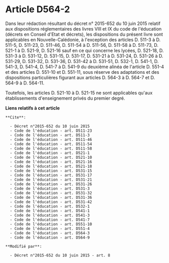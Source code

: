 # Article D564-2

Dans leur rédaction résultant du décret n° 2015-652 du 10 juin 2015 relatif aux dispositions réglementaires des livres VIII
et IX du code de l'éducation (décrets en Conseil d'Etat et décrets), les dispositions du présent livre sont applicables en
Nouvelle-Calédonie, à l'exception des articles D. 511-3 à D. 511-5, D. 511-23, D. 511-46, D. 511-54 à D. 511-56, D. 511-58 à
D. 511-73, D. 521-1 à D. 521-9, D. 521-16 sauf en ce qui concerne les lycées, D. 521-18, D. 531-3 à D. 531-12, D. 531-15, D.
531-17, D. 531-21 à D. 531-24, D. 531-26 à D. 531-29, D. 531-32, D. 531-36, D. 531-42 à D. 531-51, D. 532-1, D. 541-1, D.
541-3, D. 541-4, D. 541-7 à D. 541-9 du deuxième alinéa de l'article D. 551-4 et des articles D. 551-10 et D. 551-11, sous
réserve des adaptations et des dispositions particulières figurant aux articles D. 564-3 à D. 564-7 et D. 564-9 à D. 564-11. 

Toutefois, les articles D. 521-10 à D. 521-15 ne sont applicables qu'aux établissements d'enseignement privés du premier
degré.

**Liens relatifs à cet article**

	**Cite**:

	  - Décret n°2015-652 du 10 juin 2015
	  - Code de l'éducation - art. D511-23
	  - Code de l'éducation - art. D511-3
	  - Code de l'éducation - art. D511-46
	  - Code de l'éducation - art. D511-54
	  - Code de l'éducation - art. D511-58
	  - Code de l'éducation - art. D521-1
	  - Code de l'éducation - art. D521-10
	  - Code de l'éducation - art. D521-16
	  - Code de l'éducation - art. D521-18
	  - Code de l'éducation - art. D531-15
	  - Code de l'éducation - art. D531-17
	  - Code de l'éducation - art. D531-21
	  - Code de l'éducation - art. D531-26
	  - Code de l'éducation - art. D531-3
	  - Code de l'éducation - art. D531-32
	  - Code de l'éducation - art. D531-36
	  - Code de l'éducation - art. D531-42
	  - Code de l'éducation - art. D532-1
	  - Code de l'éducation - art. D541-1
	  - Code de l'éducation - art. D541-3
	  - Code de l'éducation - art. D541-7
	  - Code de l'éducation - art. D551-10
	  - Code de l'éducation - art. D551-4
	  - Code de l'éducation - art. D564-3
	  - Code de l'éducation - art. D564-9

	**Modifié par**:

	  - Décret n°2015-652 du 10 juin 2015 - art. 8
